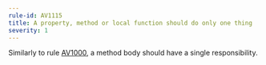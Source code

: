```yaml
---
rule-id: AV1115
title: A property, method or local function should do only one thing
severity: 1
---
```

Similarly to rule [AV1000](/class-design-guidelines#av1000), a method body should have a single responsibility.
